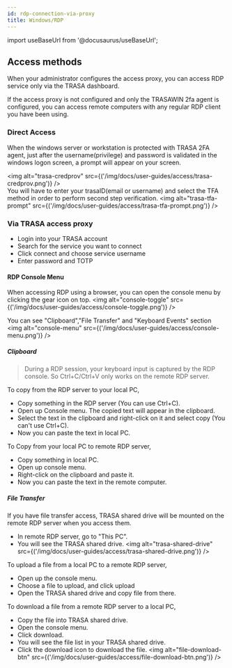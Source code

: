 ```yaml
---
id: rdp-connection-via-proxy
title: Windows/RDP
---
```


import useBaseUrl from '@docusaurus/useBaseUrl';


## Access methods

 When your administrator configures the access proxy, you can access RDP service only via the TRASA dashboard.

 If the access proxy is not configured and only the TRASAWIN 2fa agent is configured, you can access remote computers with any regular RDP client you have been using.

### Direct Access
When the windows server or workstation is protected with TRASA 2FA agent, just after the username(privilege) and password is validated in the windows logon screen, a prompt will appear on your screen. 

<img alt="trasa-credprov" src={('/img/docs/user-guides/access/trasa-credprov.png')} />  
You will have to enter your trasaID(email or username) and select the TFA method in order to perform second step verification.
<img alt="trasa-tfa-prompt" src={('/img/docs/user-guides/access/trasa-tfa-prompt.png')} />  



### Via TRASA access proxy
* Login into your TRASA account
* Search for the service you want to connect
* Click connect and choose service username
* Enter password and TOTP 


#### RDP Console Menu
When accessing RDP using a browser, you can open the console menu by clicking the gear icon on top.
<img  alt="console-toggle" src={('/img/docs/user-guides/access/console-toggle.png')} />


You can see "Clipboard","File Transfer" and "Keyboard Events" section
<img  alt="console-menu" src={('/img/docs/user-guides/access/console-menu.png')} />

##### Clipboard
> During a RDP session, your keyboard input is captured by the RDP console. So Ctrl+C/Ctrl+V only works on the remote RDP server.

To copy from the RDP server to your local PC,
* Copy something in the RDP server (You can use Ctrl+C).
* Open up Console menu. The copied text will appear in the clipboard.
* Select the text in the clipboard and right-click on it and select copy (You can't use Ctrl+C). 
* Now you can paste the text in local PC.

To Copy from your local PC to remote RDP server,
* Copy something in local PC.
* Open up console menu.
* Right-click on the clipboard and paste it.
* Now you can paste the text in the remote computer.

##### File Transfer 
If you have file transfer access, TRASA shared drive will be mounted on the remote RDP server when you access them.
* In remote RDP server, go to "This PC".
* You will see the TRASA shared drive.
<img  alt="trasa-shared-drive" src={('/img/docs/user-guides/access/trasa-shared-drive.png')} />



To upload a file from a local PC to a remote RDP server,
* Open up the console menu.
* Choose a file to upload, and click upload
* Open the TRASA shared drive and copy file from there.


To download a file from a remote RDP server to a local PC,
* Copy the file into TRASA shared drive.
* Open the console menu.
* Click download.
* You will see the file list in your TRASA shared drive.
* Click the download icon to download the file.
<img  alt="file-download-btn" src={('/img/docs/user-guides/access/file-download-btn.png')} />



